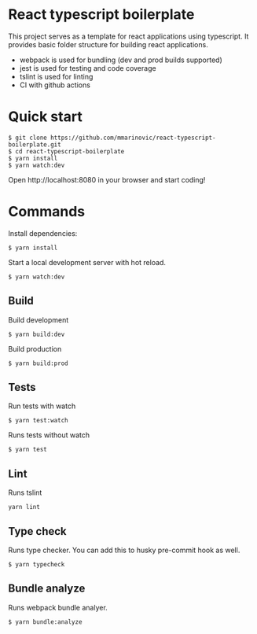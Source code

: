 # React typescript boilerplate
This project serves as a template for react applications using typescript. It provides basic folder structure for building react applications.

- webpack is used for bundling (dev and prod builds supported)
- jest is used for testing and code coverage
- tslint is used for linting
- CI with github actions

# Quick start
```shell
$ git clone https://github.com/mmarinovic/react-typescript-boilerplate.git
$ cd react-typescript-boilerplate
$ yarn install
$ yarn watch:dev
```
Open http://localhost:8080 in your browser and start coding!
# Commands

Install dependencies:
```Shell
$ yarn install
```

Start a local development server with hot reload.
```Shell
$ yarn watch:dev
```

## Build
Build development
```Shell
$ yarn build:dev
```

Build production
```Shell
$ yarn build:prod
```

## Tests

Run tests with watch
```Shell
$ yarn test:watch
```

Runs tests without watch
```Shell
$ yarn test
```

## Lint
Runs tslint
```Shell
yarn lint
```

## Type check
Runs type checker. You can add this to husky pre-commit hook as well.
```Shell
$ yarn typecheck
```

## Bundle analyze
Runs webpack bundle analyer.
```Shell
$ yarn bundle:analyze
```
